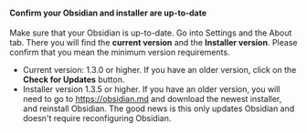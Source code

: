 #### Confirm your Obsidian and installer are up-to-date
Make sure that your Obsidian is up-to-date. Go into Settings and the About tab. There you will find the **current version** and the **Installer version**. Please confirm that you mean the minimum version requirements.
- Current version: 1.3.0 or higher. If you have an older version, click on the **Check for Updates** button.
- Installer version 1.3.5 or higher. If you have an older version, you will need to go to https://obsidian.md and download the newest installer, and reinstall Obsidian. The good news is this only updates Obsidian and doesn't require reconfiguring Obsidian.

